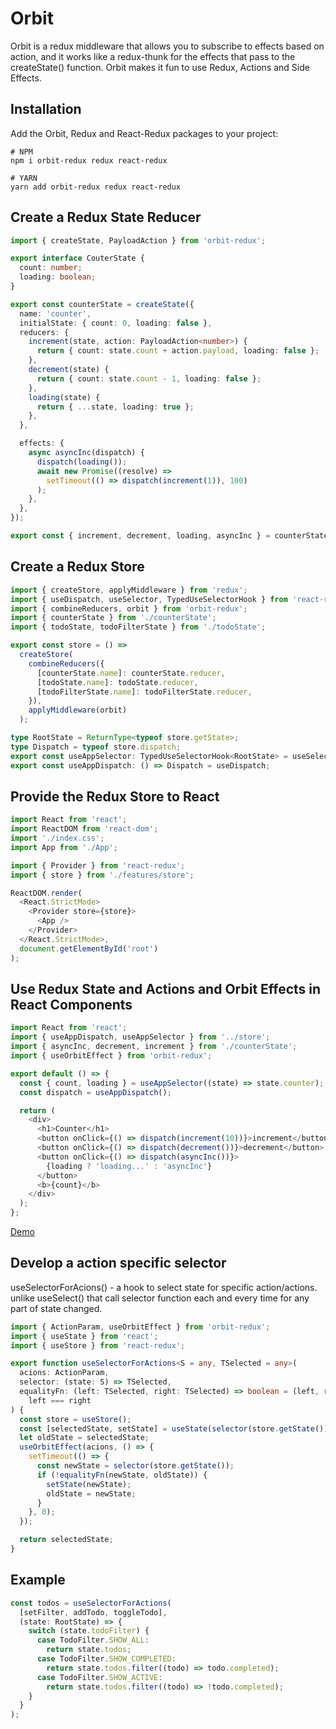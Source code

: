 # Orbit

Orbit is a redux middleware that allows you to subscribe to effects based on action, and it works like a redux-thunk for the effects that pass to the createState() function. Orbit makes it fun to use Redux, Actions and Side Effects.

## Installation

Add the Orbit, Redux and React-Redux packages to your project:

```
# NPM
npm i orbit-redux redux react-redux
```

```
# YARN
yarn add orbit-redux redux react-redux
```

## Create a Redux State Reducer

```ts
import { createState, PayloadAction } from 'orbit-redux';

export interface CouterState {
  count: number;
  loading: boolean;
}

export const counterState = createState({
  name: 'counter',
  initialState: { count: 0, loading: false },
  reducers: {
    increment(state, action: PayloadAction<number>) {
      return { count: state.count + action.payload, loading: false };
    },
    decrement(state) {
      return { count: state.count - 1, loading: false };
    },
    loading(state) {
      return { ...state, loading: true };
    },
  },

  effects: {
    async asyncInc(dispatch) {
      dispatch(loading());
      await new Promise((resolve) =>
        setTimeout(() => dispatch(increment(1)), 100)
      );
    },
  },
});

export const { increment, decrement, loading, asyncInc } = counterState.actions;
```

## Create a Redux Store

```ts
import { createStore, applyMiddleware } from 'redux';
import { useDispatch, useSelector, TypedUseSelectorHook } from 'react-redux';
import { combineReducers, orbit } from 'orbit-redux';
import { counterState } from './counterState';
import { todoState, todoFilterState } from './todoState';

export const store = () =>
  createStore(
    combineReducers({
      [counterState.name]: counterState.reducer,
      [todoState.name]: todoState.reducer,
      [todoFilterState.name]: todoFilterState.reducer,
    }),
    applyMiddleware(orbit)
  );

type RootState = ReturnType<typeof store.getState>;
type Dispatch = typeof store.dispatch;
export const useAppSelector: TypedUseSelectorHook<RootState> = useSelector;
export const useAppDispatch: () => Dispatch = useDispatch;
```

## Provide the Redux Store to React

```ts
import React from 'react';
import ReactDOM from 'react-dom';
import './index.css';
import App from './App';

import { Provider } from 'react-redux';
import { store } from './features/store';

ReactDOM.render(
  <React.StrictMode>
    <Provider store={store}>
      <App />
    </Provider>
  </React.StrictMode>,
  document.getElementById('root')
);
```

## Use Redux State and Actions and Orbit Effects in React Components

```ts
import React from 'react';
import { useAppDispatch, useAppSelector } from '../store';
import { asyncInc, decrement, increment } from './counterState';
import { useOrbitEffect } from 'orbit-redux';

export default () => {
  const { count, loading } = useAppSelector((state) => state.counter);
  const dispatch = useAppDispatch();

  return (
    <div>
      <h1>Counter</h1>
      <button onClick={() => dispatch(increment(10))}>increment</button>
      <button onClick={() => dispatch(decrement())}>decrement</button>
      <button onClick={() => dispatch(asyncInc())}>
        {loading ? 'loading...' : 'asyncInc'}
      </button>
      <b>{count}</b>
    </div>
  );
};
```

[Demo](https://stackblitz.com/edit/orbit-demo-1?file=index.tsx)

## Develop a action specific selector

useSelectorForAcions() - a hook to select state for specific action/actions. unlike useSelect() that call selector function each and every time for any part of state changed.

```ts
import { ActionParam, useOrbitEffect } from 'orbit-redux';
import { useState } from 'react';
import { useStore } from 'react-redux';

export function useSelectorForActions<S = any, TSelected = any>(
  acions: ActionParam,
  selector: (state: S) => TSelected,
  equalityFn: (left: TSelected, right: TSelected) => boolean = (left, right) =>
    left === right
) {
  const store = useStore();
  const [selectedState, setState] = useState(selector(store.getState()));
  let oldState = selectedState;
  useOrbitEffect(acions, () => {
    setTimeout(() => {
      const newState = selector(store.getState());
      if (!equalityFn(newState, oldState)) {
        setState(newState);
        oldState = newState;
      }
    }, 0);
  });

  return selectedState;
}
```

## Example

```ts
const todos = useSelectorForActions(
  [setFilter, addTodo, toggleTodo],
  (state: RootState) => {
    switch (state.todoFilter) {
      case TodoFilter.SHOW_ALL:
        return state.todos;
      case TodoFilter.SHOW_COMPLETED:
        return state.todos.filter((todo) => todo.completed);
      case TodoFilter.SHOW_ACTIVE:
        return state.todos.filter((todo) => !todo.completed);
    }
  }
);
```
